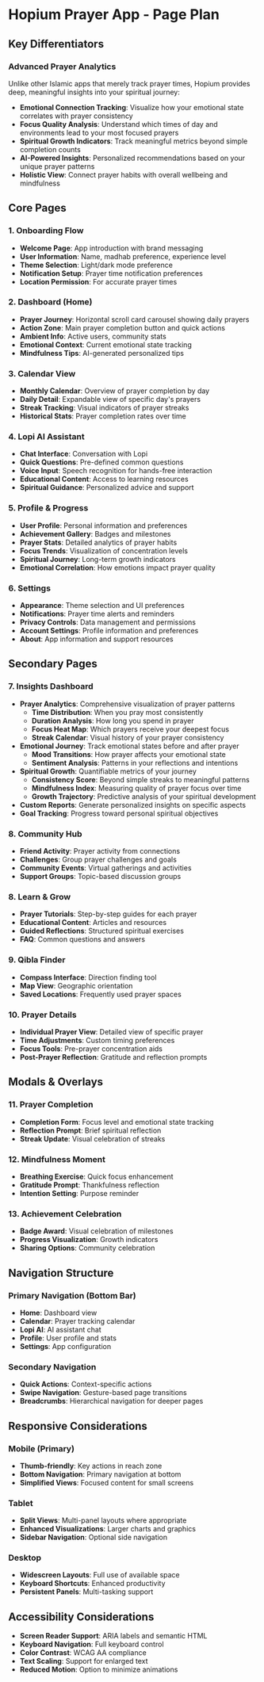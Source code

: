 # Hopium Prayer App - Page Plan

## Key Differentiators

### Advanced Prayer Analytics
Unlike other Islamic apps that merely track prayer times, Hopium provides deep, meaningful insights into your spiritual journey:

- **Emotional Connection Tracking**: Visualize how your emotional state correlates with prayer consistency
- **Focus Quality Analysis**: Understand which times of day and environments lead to your most focused prayers
- **Spiritual Growth Indicators**: Track meaningful metrics beyond simple completion counts
- **AI-Powered Insights**: Personalized recommendations based on your unique prayer patterns
- **Holistic View**: Connect prayer habits with overall wellbeing and mindfulness

## Core Pages

### 1. Onboarding Flow
- **Welcome Page**: App introduction with brand messaging
- **User Information**: Name, madhab preference, experience level
- **Theme Selection**: Light/dark mode preference
- **Notification Setup**: Prayer time notification preferences
- **Location Permission**: For accurate prayer times

### 2. Dashboard (Home)
- **Prayer Journey**: Horizontal scroll card carousel showing daily prayers
- **Action Zone**: Main prayer completion button and quick actions
- **Ambient Info**: Active users, community stats
- **Emotional Context**: Current emotional state tracking
- **Mindfulness Tips**: AI-generated personalized tips

### 3. Calendar View
- **Monthly Calendar**: Overview of prayer completion by day
- **Daily Detail**: Expandable view of specific day's prayers
- **Streak Tracking**: Visual indicators of prayer streaks
- **Historical Stats**: Prayer completion rates over time

### 4. Lopi AI Assistant
- **Chat Interface**: Conversation with Lopi
- **Quick Questions**: Pre-defined common questions
- **Voice Input**: Speech recognition for hands-free interaction
- **Educational Content**: Access to learning resources
- **Spiritual Guidance**: Personalized advice and support

### 5. Profile & Progress
- **User Profile**: Personal information and preferences
- **Achievement Gallery**: Badges and milestones
- **Prayer Stats**: Detailed analytics of prayer habits
- **Focus Trends**: Visualization of concentration levels
- **Spiritual Journey**: Long-term growth indicators
- **Emotional Correlation**: How emotions impact prayer quality

### 6. Settings
- **Appearance**: Theme selection and UI preferences
- **Notifications**: Prayer time alerts and reminders
- **Privacy Controls**: Data management and permissions
- **Account Settings**: Profile information and preferences
- **About**: App information and support resources

## Secondary Pages

### 7. Insights Dashboard
- **Prayer Analytics**: Comprehensive visualization of prayer patterns
  - **Time Distribution**: When you pray most consistently
  - **Duration Analysis**: How long you spend in prayer
  - **Focus Heat Map**: Which prayers receive your deepest focus
  - **Streak Calendar**: Visual history of your prayer consistency
- **Emotional Journey**: Track emotional states before and after prayer
  - **Mood Transitions**: How prayer affects your emotional state
  - **Sentiment Analysis**: Patterns in your reflections and intentions
- **Spiritual Growth**: Quantifiable metrics of your journey
  - **Consistency Score**: Beyond simple streaks to meaningful patterns
  - **Mindfulness Index**: Measuring quality of prayer focus over time
  - **Growth Trajectory**: Predictive analysis of your spiritual development
- **Custom Reports**: Generate personalized insights on specific aspects
- **Goal Tracking**: Progress toward personal spiritual objectives

### 8. Community Hub
- **Friend Activity**: Prayer activity from connections
- **Challenges**: Group prayer challenges and goals
- **Community Events**: Virtual gatherings and activities
- **Support Groups**: Topic-based discussion groups

### 8. Learn & Grow
- **Prayer Tutorials**: Step-by-step guides for each prayer
- **Educational Content**: Articles and resources
- **Guided Reflections**: Structured spiritual exercises
- **FAQ**: Common questions and answers

### 9. Qibla Finder
- **Compass Interface**: Direction finding tool
- **Map View**: Geographic orientation
- **Saved Locations**: Frequently used prayer spaces

### 10. Prayer Details
- **Individual Prayer View**: Detailed view of specific prayer
- **Time Adjustments**: Custom timing preferences
- **Focus Tools**: Pre-prayer concentration aids
- **Post-Prayer Reflection**: Gratitude and reflection prompts

## Modals & Overlays

### 11. Prayer Completion
- **Completion Form**: Focus level and emotional state tracking
- **Reflection Prompt**: Brief spiritual reflection
- **Streak Update**: Visual celebration of streaks

### 12. Mindfulness Moment
- **Breathing Exercise**: Quick focus enhancement
- **Gratitude Prompt**: Thankfulness reflection
- **Intention Setting**: Purpose reminder

### 13. Achievement Celebration
- **Badge Award**: Visual celebration of milestones
- **Progress Visualization**: Growth indicators
- **Sharing Options**: Community celebration

## Navigation Structure

### Primary Navigation (Bottom Bar)
- **Home**: Dashboard view
- **Calendar**: Prayer tracking calendar
- **Lopi AI**: AI assistant chat
- **Profile**: User profile and stats
- **Settings**: App configuration

### Secondary Navigation
- **Quick Actions**: Context-specific actions
- **Swipe Navigation**: Gesture-based page transitions
- **Breadcrumbs**: Hierarchical navigation for deeper pages

## Responsive Considerations

### Mobile (Primary)
- **Thumb-friendly**: Key actions in reach zone
- **Bottom Navigation**: Primary navigation at bottom
- **Simplified Views**: Focused content for small screens

### Tablet
- **Split Views**: Multi-panel layouts where appropriate
- **Enhanced Visualizations**: Larger charts and graphics
- **Sidebar Navigation**: Optional side navigation

### Desktop
- **Widescreen Layouts**: Full use of available space
- **Keyboard Shortcuts**: Enhanced productivity
- **Persistent Panels**: Multi-tasking support

## Accessibility Considerations

- **Screen Reader Support**: ARIA labels and semantic HTML
- **Keyboard Navigation**: Full keyboard control
- **Color Contrast**: WCAG AA compliance
- **Text Scaling**: Support for enlarged text
- **Reduced Motion**: Option to minimize animations
